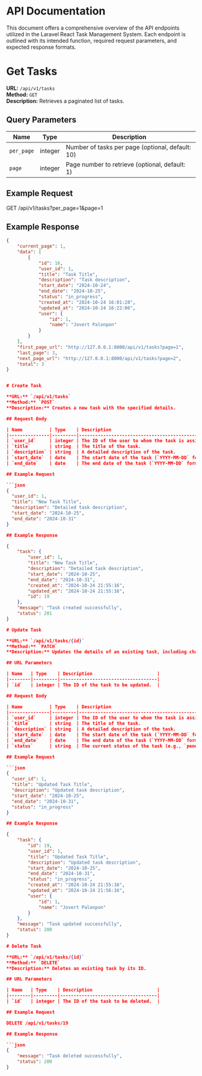 # API Documentation

This document offers a comprehensive overview of the API endpoints utilized in the Laravel React Task Management System. Each endpoint is outlined with its intended function, required request parameters, and expected response formats.


# Get Tasks

**URL:** `/api/v1/tasks`  
**Method:** `GET`  
**Description:** Retrieves a paginated list of tasks.

## Query Parameters

| Name       | Type    | Description                                      |
|------------|---------|--------------------------------------------------|
| `per_page` | integer | Number of tasks per page (optional, default: 10) |
| `page`     | integer | Page number to retrieve (optional, default: 1)   |

## Example Request

GET /api/v1/tasks?per_page=1&page=1


## Example Response

```json
{
    "current_page": 1,
    "data": [
        {
            "id": 16,
            "user_id": 1,
            "title": "Task Title",
            "description": "Task description",
            "start_date": "2024-10-24",
            "end_date": "2024-10-25",
            "status": "in_progress",
            "created_at": "2024-10-24 16:01:28",
            "updated_at": "2024-10-24 16:22:06",
            "user": {
                "id": 1,
                "name": "Jovert Palonpon"
            }
        }
    ],
    "first_page_url": "http://127.0.0.1:8000/api/v1/tasks?page=1",
    "last_page": 3,
    "next_page_url": "http://127.0.0.1:8000/api/v1/tasks?page=2",
    "total": 3
}


# Create Task

**URL:** `/api/v1/tasks`  
**Method:** `POST`  
**Description:** Creates a new task with the specified details.

## Request Body

| Name          | Type    | Description                                        |
|---------------|---------|----------------------------------------------------|
| `user_id`     | integer | The ID of the user to whom the task is assigned.   |
| `title`       | string  | The title of the task.                             |
| `description` | string  | A detailed description of the task.                |
| `start_date`  | date    | The start date of the task (`YYYY-MM-DD` format).  |
| `end_date`    | date    | The end date of the task (`YYYY-MM-DD` format).    |

## Example Request

```json
{
  "user_id": 1,
  "title": "New Task Title",
  "description": "Detailed task description",
  "start_date": "2024-10-25",
  "end_date": "2024-10-31"
}

## Example Response

{
    "task": {
        "user_id": 1,
        "title": "New Task Title",
        "description": "Detailed task description",
        "start_date": "2024-10-25",
        "end_date": "2024-10-31",
        "created_at": "2024-10-24 21:55:16",
        "updated_at": "2024-10-24 21:55:16",
        "id": 19
    },
    "message": "Task created successfully",
    "status": 201
}

# Update Task

**URL:** `/api/v1/tasks/{id}`  
**Method:** `PATCH`  
**Description:** Updates the details of an existing task, including changing its status.

## URL Parameters

| Name   | Type    | Description                        |
|--------|---------|------------------------------------|
| `id`   | integer | The ID of the task to be updated.  |

## Request Body

| Name          | Type    | Description                                        |
|---------------|---------|----------------------------------------------------|
| `user_id`     | integer | The ID of the user to whom the task is assigned.   |
| `title`       | string  | The title of the task.                             |
| `description` | string  | A detailed description of the task.                |
| `start_date`  | date    | The start date of the task (`YYYY-MM-DD` format).  |
| `end_date`    | date    | The end date of the task (`YYYY-MM-DD` format).    |
| `status`      | string  | The current status of the task (e.g., `pending`, `in_progress`, `completed`). |

## Example Request

```json
{
  "user_id": 1,
  "title": "Updated Task Title",
  "description": "Updated task description",
  "start_date": "2024-10-25",
  "end_date": "2024-10-31",
  "status": "in_progress"
}

## Example Response

{
    "task": {
        "id": 19,
        "user_id": 1,
        "title": "Updated Task Title",
        "description": "Updated task description",
        "start_date": "2024-10-25",
        "end_date": "2024-10-31",
        "status": "in_progress",
        "created_at": "2024-10-24 21:55:16",
        "updated_at": "2024-10-24 21:56:16",
        "user": {
            "id": 1,
            "name": "Jovert Palonpon"
        }
    },
    "message": "Task updated successfully",
    "status": 200
}

# Delete Task

**URL:** `/api/v1/tasks/{id}`  
**Method:** `DELETE`  
**Description:** Deletes an existing task by its ID.

## URL Parameters

| Name   | Type    | Description                        |
|--------|---------|------------------------------------|
| `id`   | integer | The ID of the task to be deleted.  |

## Example Request

DELETE /api/v1/tasks/19

## Example Response

```json
{
    "message": "Task deleted successfully",
    "status": 200
}